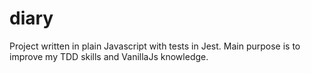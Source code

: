 # diary

Project written in plain Javascript with tests in Jest. Main purpose is to improve my TDD skills and VanillaJs knowledge. 
